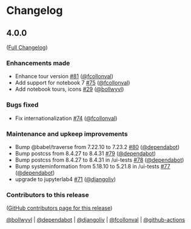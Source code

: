 # Changelog

<!-- <START NEW CHANGELOG ENTRY> -->

## 4.0.0

([Full Changelog](https://github.com/jupyterlab-contrib/jupyterlab-tour/compare/v3.1.4...fd7eecc2f6454a4ef504173ee818da4f4ee6bf69))

### Enhancements made

- Enhance tour version
  [#81](https://github.com/jupyterlab-contrib/jupyterlab-tour/pull/81)
  ([@fcollonval](https://github.com/fcollonval))
- Add support for notebook 7
  [#75](https://github.com/jupyterlab-contrib/jupyterlab-tour/pull/75)
  ([@fcollonval](https://github.com/fcollonval))
- Add notebook tours, icons
  [#29](https://github.com/jupyterlab-contrib/jupyterlab-tour/pull/29)
  ([@bollwyvl](https://github.com/bollwyvl))

### Bugs fixed

- Fix internationalization
  [#74](https://github.com/jupyterlab-contrib/jupyterlab-tour/pull/74)
  ([@fcollonval](https://github.com/fcollonval))

### Maintenance and upkeep improvements

- Bump @babel/traverse from 7.22.10 to 7.23.2
  [#80](https://github.com/jupyterlab-contrib/jupyterlab-tour/pull/80)
  ([@dependabot](https://github.com/dependabot))
- Bump postcss from 8.4.27 to 8.4.31
  [#79](https://github.com/jupyterlab-contrib/jupyterlab-tour/pull/79)
  ([@dependabot](https://github.com/dependabot))
- Bump postcss from 8.4.27 to 8.4.31 in /ui-tests
  [#78](https://github.com/jupyterlab-contrib/jupyterlab-tour/pull/78)
  ([@dependabot](https://github.com/dependabot))
- Bump systeminformation from 5.18.10 to 5.21.8 in /ui-tests
  [#77](https://github.com/jupyterlab-contrib/jupyterlab-tour/pull/77)
  ([@dependabot](https://github.com/dependabot))
- upgrade to jupyterlab4
  [#71](https://github.com/jupyterlab-contrib/jupyterlab-tour/pull/71)
  ([@djangoliv](https://github.com/djangoliv))

### Contributors to this release

([GitHub contributors page for this release](https://github.com/jupyterlab-contrib/jupyterlab-tour/graphs/contributors?from=2021-10-31&to=2023-11-08&type=c))

[@bollwyvl](https://github.com/search?q=repo%3Ajupyterlab-contrib%2Fjupyterlab-tour+involves%3Abollwyvl+updated%3A2021-10-31..2023-11-08&type=Issues)
|
[@dependabot](https://github.com/search?q=repo%3Ajupyterlab-contrib%2Fjupyterlab-tour+involves%3Adependabot+updated%3A2021-10-31..2023-11-08&type=Issues)
|
[@djangoliv](https://github.com/search?q=repo%3Ajupyterlab-contrib%2Fjupyterlab-tour+involves%3Adjangoliv+updated%3A2021-10-31..2023-11-08&type=Issues)
|
[@fcollonval](https://github.com/search?q=repo%3Ajupyterlab-contrib%2Fjupyterlab-tour+involves%3Afcollonval+updated%3A2021-10-31..2023-11-08&type=Issues)
|
[@github-actions](https://github.com/search?q=repo%3Ajupyterlab-contrib%2Fjupyterlab-tour+involves%3Agithub-actions+updated%3A2021-10-31..2023-11-08&type=Issues)

<!-- <END NEW CHANGELOG ENTRY> -->
